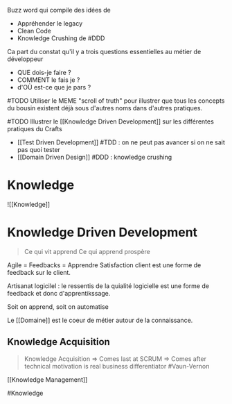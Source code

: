 Buzz word qui compile des idées de 
- Appréhender le legacy
- Clean Code
- Knowledge Crushing de #DDD

Ca part du constat qu'il y a trois questions essentielles au métier de développeur

- QUE dois-je faire ?
- COMMENT le fais je ?
- d'OÙ est-ce que je pars ?

#TODO Utiliser le MEME "scroll of truth" pour illustrer que tous les concepts du bousin existent déjà sous d'autres noms dans d'autres pratiques.

#TODO Illustrer le [[Knowledge Driven Development]] sur les différentes pratiques du Crafts
- [[Test Driven Development]] #TDD : on ne peut pas avancer si on ne sait pas quoi tester
- [[Domain Driven Design]] #DDD : knowledge crushing

# Knowledge
![[Knowledge]]

# Knowledge Driven Development

> Ce qui vit apprend
> Ce qui apprend prospère

Agile = Feedbacks = Apprendre
Satisfaction client est une forme de feedback sur le client.

Artisanat logicilel : le ressentis de la quialité logicielle est une forme de feedback et donc d'apprentikssage.

Soit on apprend, soit on automatise

Le [[Domaine]] est le coeur de métier autour de la connaissance.

## Knowledge Acquisition
> Knowledge Acquisition
 => Comes last at SCRUM
 => Comes after technical motivation
 is real business differentiator
#Vaun-Vernon

[[Knowledge Management]]

#Knowledge 
